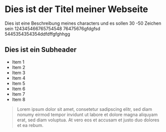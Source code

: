 # Dies ist der Titel meiner Webseite

Dies ist eine Beschreibung meines characters und es sollen 30 -50 Zeichen sein
124345466765754548
76475676gfdgfsd
5445354354354ddfdffgfghhgg


## Dies ist ein Subheader

* Item 1
* Item 2
* Item 3
* Item 4
* Item 5
* Item 6
* Item 7
* Item 8

<blockquote>
  <p>Lorem ipsum dolor sit amet, consetetur sadipscing elitr,
sed diam nonumy eirmod tempor invidunt ut labore et dolore
magna aliquyam erat, sed diam voluptua. At vero eos et accusam
et justo duo dolores et ea rebum.</p>
</blockquote>

